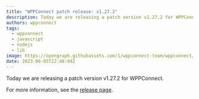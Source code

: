 ```yaml
---
title: "WPPConnect patch release: v1.27.2"
description: Today we are releasing a patch version v1.27.2 for WPPConnect.
authors: wppconnect
tags:
  - wppconnect
  - javascript
  - nodejs
  - lib
image: https://opengraph.githubassets.com/1/wppconnect-team/wppconnect/releases/tag/v1.27.2
date: 2023-06-05T22:48:04Z
---
```


Today we are releasing a patch version v1.27.2 for WPPConnect.

<!--truncate-->



For more information, see the [release page](https://github.com/wppconnect-team/wppconnect/releases/tag/v1.27.2).
